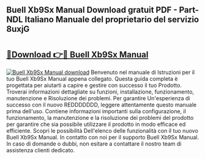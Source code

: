 ## Buell Xb9Sx Manual Download gratuit PDF - Part-NDL Italiano Manuale del proprietario del servizio 8uxjG

# <h2><a href="http://dffbhf5.blite.top/?on=Buell+Xb9Sx+Manual">🔗Download 👉🔴 Buell Xb9Sx Manual</a></h2>

[![Buell Xb9Sx Manual download](https://i.imgur.com/lujVjoI.png)](http://dffbhf5.blite.top/?on=Buell+Xb9Sx+Manual)
Benvenuto nel manuale di Istruzioni per il tuo Buell Xb9Sx Manual appena collegato. Questa guida completa è progettata per aiutarti a capire e gestire con successo il tuo Prodotto. Troverai informazioni dettagliate su funzioni, installazione, funzionamento, manutenzione e Risoluzione dei problemi. Per garantire Un'esperienza di successo con il nuovo REDDDDDDD, leggere attentamente questo manuale prima dell'uso. Contiene informazioni importanti sulla configurazione, il funzionamento, la manutenzione e la risoluzione dei problemi del prodotto per garantire che sia possibile utilizzare il prodotto in modo efficace ed efficiente. Scopri le possibilità Dell'elenco delle funzionalità con il tuo nuovo Buell Xb9Sx Manual. In contatto con noi per il supporto Buell Xb9Sx Manual. In caso di domande o dubbi, non esitare a contattare il nostro team di assistenza clienti dedicato.
